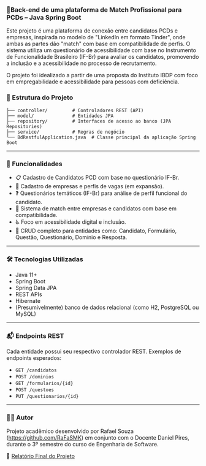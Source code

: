 ### 🤝Back-end de uma plataforma de Match Profissional para PCDs – Java Spring Boot

Este projeto é uma plataforma de conexão entre candidatos PCDs e empresas, inspirada no modelo de "LinkedIn em formato Tinder", onde ambas as partes dão "match" com base em compatibilidade de perfis. O sistema utiliza um questionário de acessibilidade com base no Instrumento de Funcionalidade Brasileiro (IF-Br) para avaliar os candidatos, promovendo a inclusão e a acessibilidade no processo de recrutamento.

O projeto foi idealizado a partir de uma proposta do Instituto IBDP com foco em empregabilidade e acessibilidade para pessoas com deficiência.

### 📁 Estrutura do Projeto

```
├── controller/         # Controladores REST (API)
├── model/              # Entidades JPA
├── repository/         # Interfaces de acesso ao banco (JPA Repositories)
├── service/            # Regras de negócio
└── BdRestfulApplication.java  # Classe principal da aplicação Spring Boot
```

---

### 🚀 Funcionalidades
*	📋 Cadastro de Candidatos PCD com base no questionário IF-Br.
*	🏢 Cadastro de empresas e perfis de vagas (em expansão).
*	❓ Questionários temáticos (IF-Br) para análise de perfil funcional do candidato.
*	💬 Sistema de match entre empresas e candidatos com base em compatibilidade.
*	♿ Foco em acessibilidade digital e inclusão.
*	🔎 CRUD completo para entidades como: Candidato, Formulário, Questão, Questionário, Domínio e Resposta.

---

### 🛠️ Tecnologias Utilizadas

* Java 11+
* Spring Boot
* Spring Data JPA
* REST APIs
* Hibernate
* (Presumivelmente) banco de dados relacional (como H2, PostgreSQL ou MySQL)

---

### 📬 Endpoints REST

Cada entidade possui seu respectivo controlador REST. Exemplos de endpoints esperados:

* `GET /candidatos`
* `POST /dominios`
* `GET /formularios/{id}`
* `POST /questoes`
* `PUT /questionarios/{id}`
---

### 👨‍💻 Autor

Projeto acadêmico desenvolvido por Rafael Souza (https://github.com/RaFaSMK) em conjunto com o Docente Daniel Pires, durante o 3º semestre do curso de Engenharia de Software.

📄 [Relatório Final do Projeto](RELATÓRIO-FINAL-UCE-PP1.pdf)
